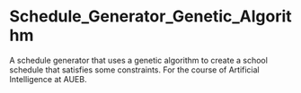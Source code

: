 # Schedule_Generator_Genetic_Algorithm
A schedule generator that uses a genetic algorithm to create a school schedule that satisfies some constraints. For the course of Artificial Intelligence at AUEB.
